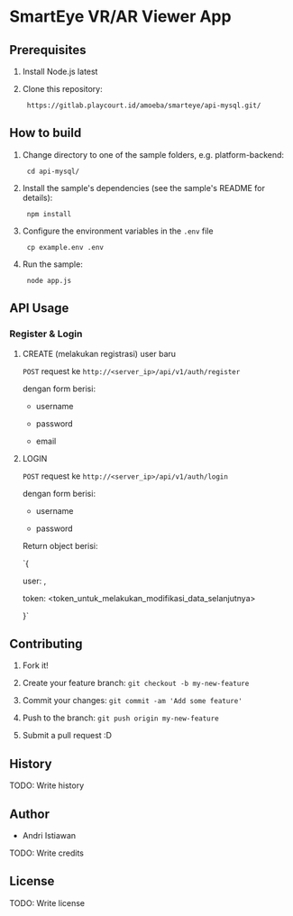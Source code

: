 
# SmartEye VR/AR Viewer App

## Prerequisites
1. Install Node.js latest

2. Clone this repository:

		https://gitlab.playcourt.id/amoeba/smarteye/api-mysql.git/
		

## How to build
1. Change directory to one of the sample folders, e.g. platform-backend:

		cd api-mysql/

2. Install the sample's dependencies (see the sample's README for details):

		npm install

3. Configure the environment variables in the `.env` file

		cp example.env .env

4. Run the sample:

		node app.js

  

## API Usage


### Register & Login

1. CREATE (melakukan registrasi) user baru

	`POST` request ke `http://<server_ip>/api/v1/auth/register`

	dengan form berisi:

	* username

	* password

	* email

  

2. LOGIN

	`POST` request ke `http://<server_ip>/api/v1/auth/login`

	dengan form berisi:

	* username

	* password

	Return object berisi:

	`{

	user: <username>,

	token: <token_untuk_melakukan_modifikasi_data_selanjutnya>

	}`
  

## Contributing

  

1. Fork it!

2. Create your feature branch: `git checkout -b my-new-feature`

3. Commit your changes: `git commit -am 'Add some feature'`

4. Push to the branch: `git push origin my-new-feature`

5. Submit a pull request :D

  

## History

  

TODO: Write history

  

## Author

* Andri Istiawan
  

TODO: Write credits

  

## License

  

TODO: Write license